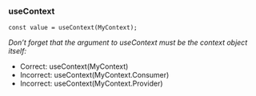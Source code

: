 ### useContext
```
const value = useContext(MyContext);
```

*Don’t forget that the argument to useContext must be the context object itself:*
- Correct: useContext(MyContext)
- Incorrect: useContext(MyContext.Consumer)
- Incorrect: useContext(MyContext.Provider)

```